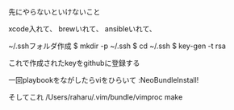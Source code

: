 先にやらないといけないこと 

xcode入れて、
brewいれて、
ansibleいれて、

 ~/.sshフォルダ作成
$ mkdir -p ~/.ssh
$ cd ~/.ssh
$ key-gen -t rsa

これで作成されたkeyをgithubに登録する

一回playbookをながしたらviをひらいて
:NeoBundleInstall!

そしてこれ
/Users/raharu/.vim/bundle/vimproc
 make
